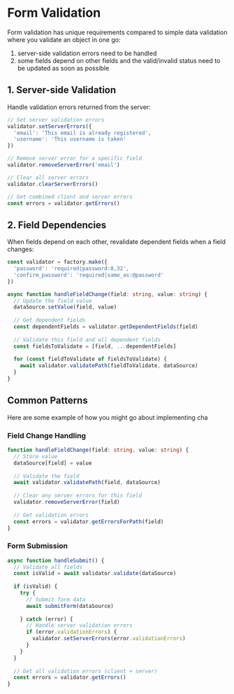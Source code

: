 # Form Validation

Form validation has unique requirements compared to simple data validation where you validate an object in one go:
1. server-side validation errors need to be handled
2. some fields depend on other fields and the valid/invalid status need to be updated as soon as possible

## 1. Server-side Validation

Handle validation errors returned from the server:

```typescript
// Set server validation errors
validator.setServerErrors({
  'email': 'This email is already registered',
  'username': 'This username is taken'
})

// Remove server error for a specific field
validator.removeServerError('email')

// Clear all server errors
validator.clearServerErrors()

// Get combined client and server errors
const errors = validator.getErrors()
```

## 2. Field Dependencies

When fields depend on each other, revalidate dependent fields when a field changes:

```typescript
const validator = factory.make({
  'password': 'required|password:8,32',
  'confirm_password': 'required|same_as:@password'
})

async function handleFieldChange(field: string, value: string) {
  // Update the field value
  dataSource.setValue(field, value)
  
  // Get dependent fields
  const dependentFields = validator.getDependentFields(field)
  
  // Validate this field and all dependent fields
  const fieldsToValidate = [field, ...dependentFields]
  
  for (const fieldToValidate of fieldsToValidate) {
    await validator.validatePath(fieldToValidate, dataSource)
  }
}
```

## Common Patterns

Here are some example of how you might go about implementing cha

### Field Change Handling

```typescript
function handleFieldChange(field: string, value: string) {
  // Store value
  dataSource[field] = value
  
  // Validate the field
  await validator.validatePath(field, dataSource)
  
  // Clear any server errors for this field
  validator.removeServerError(field)
  
  // Get validation errors
  const errors = validator.getErrorsForPath(field)
}
```

### Form Submission

```typescript
async function handleSubmit() {
  // Validate all fields
  const isValid = await validator.validate(dataSource)
  
  if (isValid) {
    try {
      // Submit form data
      await submitForm(dataSource)
      
    } catch (error) {
      // Handle server validation errors
      if (error.validationErrors) {
        validator.setServerErrors(error.validationErrors)
      }
    }
  }
  
  // Get all validation errors (client + server)
  const errors = validator.getErrors()
}
```
